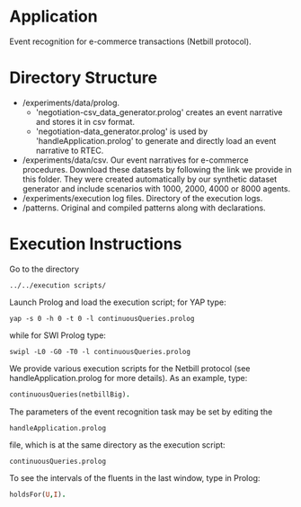 # Application

Event recognition for e-commerce transactions (Netbill protocol).

# Directory Structure
- /experiments/data/prolog. 
    - 'negotiation-csv_data_generator.prolog' creates an event narrative and stores it in csv format. 
    - 'negotiation-data_generator.prolog' is used by 'handleApplication.prolog' to generate and directly load an event narrative to RTEC. 
- /experiments/data/csv. Our event narratives for e-commerce procedures. Download these datasets by following the link we provide in this folder. They were created automatically by our synthetic dataset generator and include scenarios with 1000, 2000, 4000 or 8000 agents.
- /experiments/execution log files. Directory of the execution logs.
- /patterns. Original and compiled patterns along with declarations.

# Execution Instructions

Go to the directory 

```
../../execution scripts/

```

Launch Prolog and load the execution script;
for YAP type:


```
yap -s 0 -h 0 -t 0 -l continuousQueries.prolog
```

while for SWI Prolog type:


```
swipl -L0 -G0 -T0 -l continuousQueries.prolog
```

We provide various execution scripts for the Netbill protocol (see handleApplication.prolog for more details). As an example, type:

```prolog
continuousQueries(netbillBig).
```

The parameters of the event recognition task may be set by editing the 

```
handleApplication.prolog
```

file, which is at the same directory as the execution script:


```
continuousQueries.prolog
```



To see the intervals of the fluents in the last window, type in Prolog:

```prolog
holdsFor(U,I).
```

